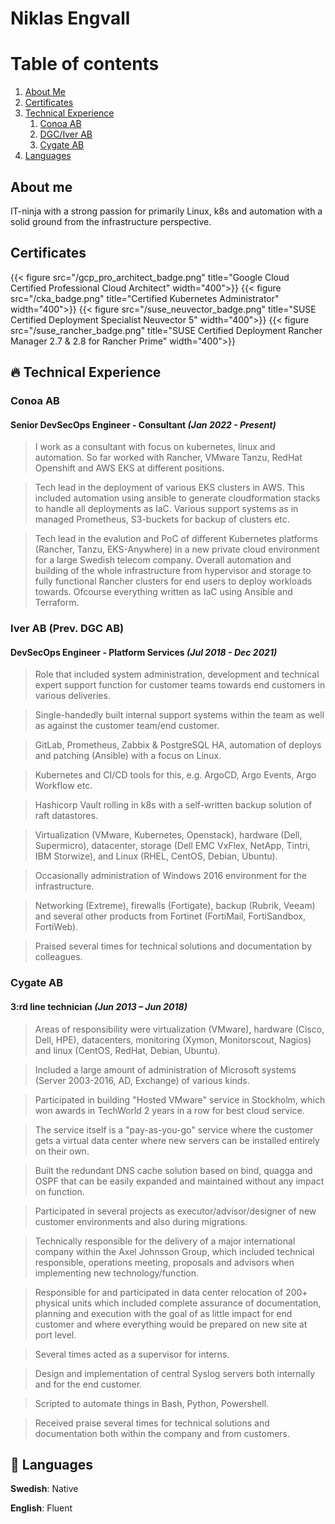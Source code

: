 # Niklas Engvall

# Table of contents
1. [About Me](#about-me)
2. [Certificates](#certificates)
3. [Technical Experience](#-technical-experience)
    1. [Conoa AB](#conoa-ab)
    2. [DGC/Iver AB](#iver-ab-prev-dgc-ab)
    3. [Cygate AB](#cygate-ab)
4. [Languages](#-languages)

## About me
IT-ninja with a strong passion for primarily Linux, k8s and automation with a solid ground from the infrastructure perspective.

## Certificates
{{< figure src="/gcp_pro_architect_badge.png" title="Google Cloud Certified Professional Cloud Architect" width="400">}}
{{< figure src="/cka_badge.png" title="Certified Kubernetes Administrator" width="400">}}
{{< figure src="/suse_neuvector_badge.png" title="SUSE Certified Deployment Specialist Neuvector 5" width="400">}}
{{< figure src="/suse_rancher_badge.png" title="SUSE Certified Deployment Rancher Manager 2.7 & 2.8 for Rancher Prime" width="400">}}

## 🔥 Technical Experience

### Conoa AB

#### **Senior DevSecOps Engineer - Consultant** _(Jan 2022 - Present)_

> I work as a consultant with focus on kubernetes, linux and automation.
So far worked with Rancher, VMware Tanzu, RedHat Openshift and AWS EKS at different positions.

> Tech lead in the deployment of various EKS clusters in AWS. This included automation using ansible to generate cloudformation stacks to handle all deployments as IaC.
Various support systems as in managed Prometheus, S3-buckets for backup of clusters etc.

>Tech lead in the evalution and PoC of different Kubernetes platforms (Rancher, Tanzu, EKS-Anywhere) in a new private cloud environment for a large Swedish telecom company.
Overall automation and building of the whole infrastructure from hypervisor and storage to fully functional Rancher clusters for end users to deploy workloads towards.
Ofcourse everything written as IaC using Ansible and Terraform.

### Iver AB (Prev. DGC AB)

#### **DevSecOps Engineer - Platform Services** _(Jul 2018 - Dec 2021)_


> Role that included system administration, development and technical expert support function for customer teams towards end customers in various deliveries.

> Single-handedly built internal support systems within the team as well as against the customer team/end customer.

> GitLab, Prometheus, Zabbix & PostgreSQL HA, automation of deploys and patching (Ansible) with a focus on Linux.

> Kubernetes and CI/CD tools for this, e.g. ArgoCD, Argo Events, Argo Workflow etc.

> Hashicorp Vault rolling in k8s with a self-written backup solution of raft datastores.

> Virtualization (VMware, Kubernetes, Openstack), hardware (Dell, Supermicro), datacenter, storage (Dell EMC VxFlex, NetApp, Tintri, IBM Storwize), and Linux (RHEL, CentOS, Debian, Ubuntu).

> Occasionally administration of Windows 2016 environment for the infrastructure. 

> Networking (Extreme), firewalls (Fortigate), backup (Rubrik, Veeam) and several other products from Fortinet (FortiMail, FortiSandbox, FortiWeb).

> Praised several times for technical solutions and documentation by colleagues.

### Cygate AB

#### **3:rd line technician** _(Jun 2013 – Jun 2018)_

> Areas of responsibility were virtualization (VMware), hardware (Cisco, Dell, HPE), datacenters, monitoring (Xymon, Monitorscout, Nagios) and linux (CentOS, RedHat, Debian, Ubuntu).

> Included a large amount of administration of Microsoft systems (Server 2003-2016, AD, Exchange) of various kinds.

> Participated in building "Hosted VMware" service in Stockholm, which won awards in TechWorld 2 years in a row for best cloud service.

> The service itself is a "pay-as-you-go" service where the customer gets a virtual data center where new servers can be installed entirely on their own.

> Built the redundant DNS cache solution based on bind, quagga and OSPF that can be easily expanded and maintained without any impact on function.

> Participated in several projects as executor/advisor/designer of new customer environments and also during migrations.

> Technically responsible for the delivery of a major international company within the Axel Johnsson Group, which included technical responsible, operations meeting, proposals and advisors when implementing new technology/function.

> Responsible for and participated in data center relocation of 200+ physical units which included complete assurance of documentation, planning and execution with the goal of as little impact for end customer and where everything would be prepared on new site at port level.

> Several times acted as a supervisor for interns.

> Design and implementation of central Syslog servers both internally and for the end customer.

> Scripted to automate things in Bash, Python, Powershell.

> Received praise several times for technical solutions and documentation both within the company and from customers.


## 💬 Languages

**Swedish**: Native

**English**: Fluent
